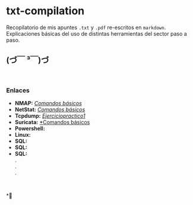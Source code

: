 # txt-compilation
Recopilatorio de mis apuntes `.txt` y `.pdf` re-escritos en `markdown`.  
Explicaciones básicas del uso de distintas herramientas del sector paso a paso.

## (づ￣ ³￣)づ
<br />

### Enlaces
- __NMAP:__ [*Comandos básicos*](/docs/nmap.md)  
- __NetStat:__ [*Comandos básicos*](/docs/netstat.md)
- __Tcpdump:__ [*Ejerciciopractico1*](/docs/tcp-dump-1.md)  
- __Suricata:__ [*Comandos básicos](/docs/suricata.md)  
- __Powershell:__  
- __Linux:__
- __SQL:__
- __SQL:__
- __SQL:__  
.  
.  
.  
  
  
<br />

*👋 
